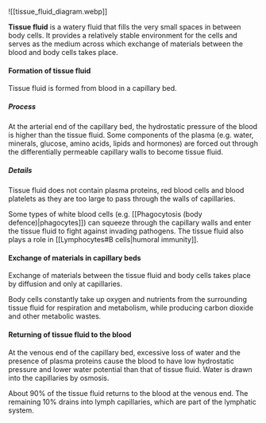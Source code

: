 ![[tissue_fluid_diagram.webp]]

**Tissue fluid** is a watery fluid that fills the very small spaces in between body cells. It provides a relatively stable environment for the cells and serves as the medium across which exchange of materials between the blood and body cells takes place.

#### Formation of tissue fluid
Tissue fluid is formed from blood in a capillary bed.

##### Process
At the arterial end of the capillary bed, the hydrostatic pressure of the blood is higher than the tissue fluid. Some components of the plasma (e.g. water, minerals, glucose, amino acids, lipids and hormones) are forced out through the differentially permeable capillary walls to become tissue fluid.

##### Details
Tissue fluid does not contain plasma proteins, red blood cells and blood platelets as they are too large to pass through the walls of capillaries.

Some types of white blood cells (e.g. [[Phagocytosis (body defence)|phagocytes]]) can squeeze through the capillary walls and enter the tissue fluid to fight against invading pathogens. The tissue fluid also plays a role in [[Lymphocytes#B cells|humoral immunity]].

#### Exchange of materials in capillary beds
Exchange of materials between the tissue fluid and body cells takes place by diffusion and only at capillaries.

Body cells constantly take up oxygen and nutrients from the surrounding tissue fluid for respiration and metabolism, while producing carbon dioxide and other metabolic wastes.

#### Returning of tissue fluid to the blood
At the venous end of the capillary bed, excessive loss of water and the presence of plasma proteins cause the blood to have low hydrostatic pressure and lower water potential than that of tissue fluid. Water is drawn into the capillaries by osmosis.

About 90% of the tissue fluid returns to the blood at the venous end. The remaining 10% drains into lymph capillaries, which are part of the lymphatic system.
